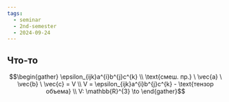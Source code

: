 ```yaml
---
tags:
  - seminar
  - 2nd-semester
  - 2024-09-24
---
```

## Что-то

$$\begin{gather}
\epsilon_{ijk}a^{i}b^{j}c^{k} \\
\text{смеш. пр.} \ \vec{a} \ \vec{b} \ \vec{c} = V \\
V = \epsilon_{ijk}a^{i}b^{j}c^{k} - \text{тензор объема} \\
V: \mathbb{R}^{3} \to 
\end{gather}$$